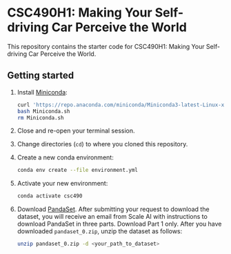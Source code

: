# CSC490H1: Making Your Self-driving Car Perceive the World

This repository contains the starter code for CSC490H1:
Making Your Self-driving Car Perceive the World.

## Getting started

1. Install [Miniconda](https://docs.conda.io/en/latest/miniconda.html):

   ```bash
   curl 'https://repo.anaconda.com/miniconda/Miniconda3-latest-Linux-x86_64.sh' > Miniconda.sh
   bash Miniconda.sh
   rm Miniconda.sh
   ```

2. Close and re-open your terminal session.

3. Change directories (`cd`) to where you cloned this repository.

4. Create a new conda environment:

   ```bash
   conda env create --file environment.yml
   ```

5. Activate your new environment:

   ```bash
   conda activate csc490
   ```

6. Download [PandaSet](https://scale.com/resources/download/pandaset).
   After submitting your request to download the dataset, you will receive an
   email from Scale AI with instructions to download PandaSet in three parts.
   Download Part 1 only. After you have downloaded `pandaset_0.zip`,
   unzip the dataset as follows:

   ```bash
   unzip pandaset_0.zip -d <your_path_to_dataset>
   ```
